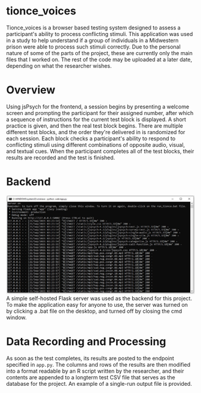 # tionce_voices
Tionce_voices is a browser based testing system designed to assess a participant's ability to process conflicting stimuli. This application was used in a study to help understand if a group of individuals in a Midwestern prison were able to process such stimuli correctly. Due to the personal nature of some of the parts of the project, these are currently only the main files that I worked on. The rest of the code may be uploaded at a later date, depending on what the researcher wishes.


# Overview
Using jsPsych for the frontend, a session begins by presenting a welcome screen and prompting the participant for their assigned number, after which a sequence of instructions for the current test block is displayed. A short practice is given, and then the real test block begins. There are multiple different test blocks, and the order they're delivered in is randomized for each session. Each block checks a participant's ability to respond to conflicting stimuli using different combinations of opposite audio, visual, and textual cues. When the participant completes all of the test blocks, their results are recorded and the test is finished.

# Backend
<img src="images/server_running.jpg" width="auto" height="auto">
A simple self-hosted Flask server was used as the backend for this project. To make the application easy for anyone to use, the server was turned on by clicking a .bat file on the desktop, and turned off by closing the cmd window.

# Data Recording and Processing
As soon as the test completes, its results are posted to the endpoint specified in <code>app.py</code>. The columns and rows of the results are then modified into a format readable by an R script written by the researcher, and their contents are appended to a longterm test CSV file that serves as the database for the project. An example of a single-run output file is provided. 
